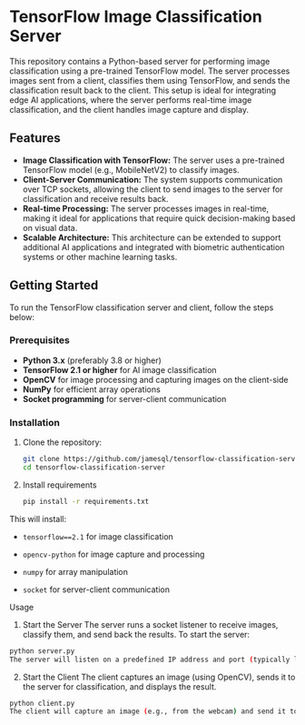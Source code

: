 # TensorFlow Image Classification Server

This repository contains a Python-based server for performing image classification using a pre-trained TensorFlow model. The server processes images sent from a client, classifies them using TensorFlow, and sends the classification result back to the client. This setup is ideal for integrating edge AI applications, where the server performs real-time image classification, and the client handles image capture and display.

## Features

- **Image Classification with TensorFlow:** The server uses a pre-trained TensorFlow model (e.g., MobileNetV2) to classify images.
- **Client-Server Communication:** The system supports communication over TCP sockets, allowing the client to send images to the server for classification and receive results back.
- **Real-time Processing:** The server processes images in real-time, making it ideal for applications that require quick decision-making based on visual data.
- **Scalable Architecture:** This architecture can be extended to support additional AI applications and integrated with biometric authentication systems or other machine learning tasks.

## Getting Started

To run the TensorFlow classification server and client, follow the steps below:

### Prerequisites

- **Python 3.x** (preferably 3.8 or higher)
- **TensorFlow 2.1 or higher** for AI image classification
- **OpenCV** for image processing and capturing images on the client-side
- **NumPy** for efficient array operations
- **Socket programming** for server-client communication

### Installation

1. Clone the repository:

   ```bash
   git clone https://github.com/jamesql/tensorflow-classification-server.git
   cd tensorflow-classification-server
   ```

2. Install requirements
   ```bash
   pip install -r requirements.txt
   ```
This will install:

- `tensorflow==2.1` for image classification

- `opencv-python` for image capture and processing

- `numpy` for array manipulation

- `socket` for server-client communication

Usage
1. Start the Server
The server runs a socket listener to receive images, classify them, and send back the results. To start the server:

```bash
python server.py
The server will listen on a predefined IP address and port (typically localhost and port 5000 by default). You can modify these settings in the script as needed.
```

2. Start the Client
The client captures an image (using OpenCV), sends it to the server for classification, and displays the result.

```bash
python client.py
The client will capture an image (e.g., from the webcam) and send it to the server. The server will classify the image using a pre-trained TensorFlow model, and the classification result will be displayed on the client-side.
```
